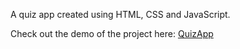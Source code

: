 A quiz app created using HTML, CSS and JavaScript.

Check out the demo of the project here: [QuizApp](https://natata08.github.io/quiz-app/)
